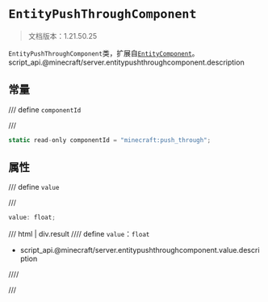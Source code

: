 # `EntityPushThroughComponent`

> 文档版本：1.21.50.25

`EntityPushThroughComponent`类，扩展自[`EntityComponent`](./entitycomponent.md)。script_api.@minecraft/server.entitypushthroughcomponent.description

## 常量

/// define
`componentId`


///

```js
static read-only componentId = "minecraft:push_through";
```


## 属性

/// define
`value`


///

```js
value: float;
```

/// html | div.result
//// define
`value`：`float`

- script_api.@minecraft/server.entitypushthroughcomponent.value.description


////

///

